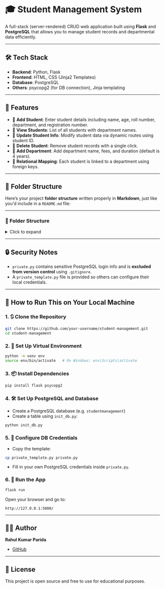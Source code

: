 
# 🎓 Student Management System

A full-stack (server-rendered) CRUD web application built using **Flask** and **PostgreSQL** that allows you to manage student records and departmental data efficiently.

---

## 🛠️ Tech Stack

- **Backend**: Python, Flask
- **Frontend**: HTML, CSS (Jinja2 Templates)
- **Database**: PostgreSQL
- **Others**: psycopg2 (for DB connection), Jinja templating

---

## 🔑 Features

- 🔹 **Add Student**: Enter student details including name, age, roll number, department, and registration number.
- 🔹 **View Students**: List of all students with department names.
- 🔹 **Update Student Info**: Modify student data via dynamic routes using student ID.
- 🔹 **Delete Student**: Remove student records with a single click.
- 🔹 **Add Department**: Add department name, fees, and duration (default is 4 years).
- 🔹 **Relational Mapping**: Each student is linked to a department using foreign keys.

---

## 📁 Folder Structure

Here’s your project **folder structure** written properly in **Markdown**, just like you'd include in a `README.md` file:

---

### 📁 Folder Structure

<details>
<summary>Click to expand</summary>

```bash
STUDENT MANAGEMENT SYSTEM/
│
├── app.py                     # Main Flask application file
├── init_db.py                 # Script to initialize database and tables
├── private.py                 # Contains DB credentials (excluded from Git)
├── private_template.py        # Template for DB credentials
├── .gitignore                 # Git ignore rules
├── README.md                  # Project description and setup
│
├── env/                       # Virtual environment (excluded from Git)
│
├── static/                    # Static files (CSS, images)
│   ├── css/
│   │   └── index.css
│   └── Images/
│       └── studentIcon.jpg
│
├── templates/                 # HTML templates
│   ├── base.html
│   ├── index.html
│   ├── AddDept.html
│   ├── AddStudent.html
│   ├── update.html
│   └── ViewStudent.html
│
└── __pycache__/               # Python bytecode cache (excluded)
```

</details>



---

## 🔒 Security Notes

- `private.py` contains sensitive PostgreSQL login info and is **excluded from version control** using `.gitignore`.
- A `private_template.py` file is provided so others can configure their local credentials.

---

## 🚀 How to Run This on Your Local Machine

### 1. 🔃 Clone the Repository
```bash
git clone https://github.com/your-username/student-management.git
cd student-management
````

### 2. 💾 Set Up Virtual Environment

```bash
python -m venv env
source env/bin/activate   # On Windows: env\Scripts\activate
```

### 3. 📦 Install Dependencies

```bash
pip install flask psycopg2
```

### 4. 🛠️ Set Up PostgreSQL and Database

* Create a PostgreSQL database (e.g. `studentmanagement`)
* Create a table using `init_db.py`:

```bash
python init_db.py
```

### 5. 🔐 Configure DB Credentials

* Copy the template:

```bash
cp private_template.py private.py
```

* Fill in your own PostgreSQL credentials inside `private.py`.

### 6. 🏃 Run the App

```bash
flask run
```

Open your browser and go to:

```
http://127.0.0.1:5000/

```

---

## 👨‍💻 Author

**Rahul Kumar Parida**

* [GitHub](https://github.com/rahulkumarparida)

---

## 📝 License

This project is open source and free to use for educational purposes.


